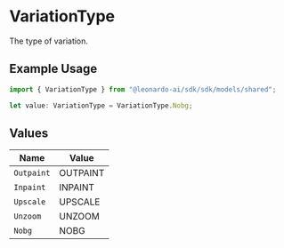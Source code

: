 # VariationType

The type of variation.

## Example Usage

```typescript
import { VariationType } from "@leonardo-ai/sdk/sdk/models/shared";

let value: VariationType = VariationType.Nobg;
```

## Values

| Name       | Value      |
| ---------- | ---------- |
| `Outpaint` | OUTPAINT   |
| `Inpaint`  | INPAINT    |
| `Upscale`  | UPSCALE    |
| `Unzoom`   | UNZOOM     |
| `Nobg`     | NOBG       |